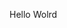 Hello Wolrd































































































































































































































































































































































































































































































































































































































































































































































































































































































































































































































































































































































































































































































































































































































































































































































































































































































































































































































































































































































































































































































































































































































































































































































































































































































































































































































































































































































































































































































































































































































































































































































































































































































































































































































































































































































































































































































































































